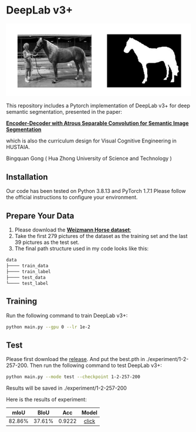 # DeepLab v3+

<p align="center">
  <img src="pic/sample.png" width="685" title="Sample Image"/>
</p>

This repository includes a Pytorch implementation of DeepLab v3+ for deep semantic segmentation, presented in the paper:

**[Encoder-Decoder with Atrous Separable Convolution for Semantic Image
Segmentation](https://arxiv.org/abs/1802.02611)**

which is also the curriculum design for Visual Cognitive Engineering in HUSTAIA.

Bingquan Gong ( Hua Zhong University of Science and Technology )

## Installation
Our code has been tested on Python 3.8.13 and PyTorch 1.7.1 Please follow the official instructions to configure your environment. 

## Prepare Your Data
1. Please download the **[Weizmann Horse dataset](https://www.kaggle.com/datasets/ztaihong/weizmann-horse-database/metadata)**;
2. Take the first 279 pictures of the dataset as the training set and the last 39 pictures as the test set.
3. The final path structure used in my code looks like this:

````
data
├──── train_data
├──── train_label
├──── test_data
└──── test_label
````

## Training
Run the following command to train DeepLab v3+:
```bash
python main.py --gpu 0 --lr 1e-2 
```

## Test 
Please first download the [release](https://github.com/BirchG/DeepLabV3-/releases/download/v1.0/best.pth). And put the best.pth in ./experiment/1-2-257-200. Then run the following command to test DeepLab v3+:
```bash
python main.py --mode test --checkpoint 1-2-257-200
```
Results will be saved in ./experiment/1-2-257-200

Here is the results of experiment:

| mIoU | BIoU | Acc | Model |
| :--: | :--: | :--: | :--: | 
| 82.86% | 37.61% | 0.9222 | [click](https://github.com/BirchG/DeepLabV3-/releases/download/v1.0/best.pth)

